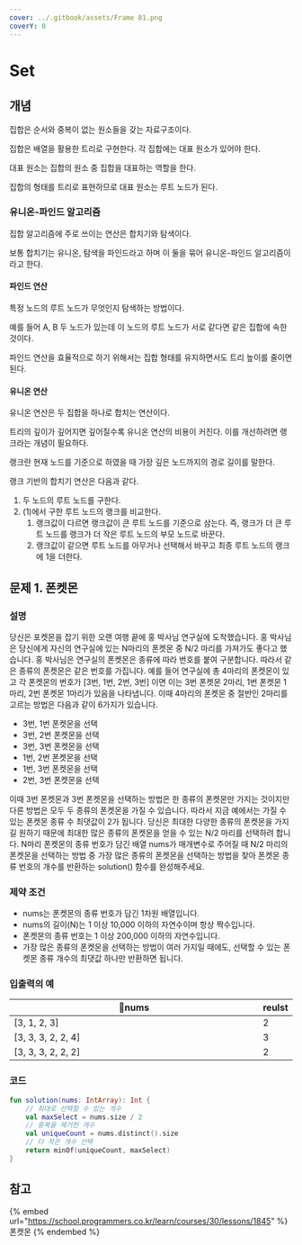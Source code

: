 ```yaml
---
cover: ../.gitbook/assets/Frame 81.png
coverY: 0
---
```


# Set

## 개념

집합은 순서와 중복이 없는 원소들을 갖는 자료구조이다.



집합은 배열을 활용한 트리로 구현한다. 각 집합에는 대표 원소가 있어야 한다.

대표 원소는 집합의 원소 중 집합을 대표하는 역할을 한다.&#x20;

집합의 형태를 트리로 표현하므로 대표 원소는 루트 노드가 된다.



### 유니온-파인드 알고리즘

집합 알고리즘에 주로 쓰이는 연산은 합치기와 탐색이다.

보통 합치기는 유니온, 탐색을 파인드라고 하며 이 둘을 묶어 유니온-파인드 알고리즘이라고 한다.



#### 파인드 연산

특정 노드의 루트 노드가 무엇인지 탐색하는 방법이다.

예를 들어 A, B 두 노드가 있는데 이 노드의 루트 노드가 서로 같다면 같은 집합에 속한 것이다.

파인드 연산을 효율적으로 하기 위해서는 집합 형태를 유지하면서도 트리 높이를 줄이면 된다.



#### 유니온 연산

유니온 연산은 두 집합을 하나로 합치는 연산이다.

트리의 깊이가 깊어지면 깊어질수록 유니온 연산의 비용이 커진다. 이를 개선하려면 랭크라는 개념이 필요하다.

랭크란 현재 노드를 기준으로 하였을 때 가장 깊은 노드까지의 경로 길이를 말한다.

랭크 기반의 합치기 연산은 다음과 같다.

1. 두 노드의 루트 노드를 구한다.
2. (1)에서 구한 루트 노드의 랭크를 비교한다.
   1. 랭크값이 다르면 랭크값이 큰 루트 노드를 기준으로 삼는다. 즉, 랭크가 더 큰 루트 노드를 랭크가 더 작은 루트 노드의 부모 노드로 바꾼다.
   2. 랭크값이 같으면 루트 노드를 아무거나 선택해서 바꾸고 최종 루트 노드의 랭크에 1을 더한다.



## 문제 1. 폰켓몬

### 설명

당신은 포켓몬을 잡기 위한 오랜 여행 끝에 홍 박사님 연구실에 도착했습니다. 홍 박사님은 당신에게 자신의 연구실에 있는 N마리의 폰켓몬 중 N/2 마리를 가져가도 좋다고 했습니다. 홍 박사님은 연구실의 폰켓몬은 종류에 따라 번호를 붙여 구분합니다. 따라서 같은 종류의 폰켓몬은 같은 번호를 가집니다. 예를 들어 연구실에 총 4마리의 폰켓몬이 있고 각 폰켓몬의 번호가 \[3번, 1번, 2번, 3번] 이면 이는 3번 폰켓몬 2마리, 1번 폰켓몬 1마리, 2번 폰켓몬 1마리가 있음을 나타냅니다. 이때 4마리의 폰켓몬 중 절반인 2마리를 고르는 방법은 다음과 같이 6가지가 있습니다.

* 3번, 1번 폰켓몬을 선택
* 3번, 2번 폰켓몬을 선택
* 3번, 3번 폰켓몬을 선택
* 1번, 2번 폰켓몬을 선택
* 1번, 3번 폰켓몬을 선택
* 2번, 3번 폰켓몬을 선택

이때 3번 폰켓몬과 3번 폰켓몬을 선택하는 방법은 한 종류의 폰켓몬만 가지는 것이지만 다른 방법은 모두 두 종류의 폰켓몬을 가질 수 있습니다. 따라서 지금 예에서는 가질 수 있는 폰켓몬 종류 수 최댓값이 2가 됩니다. 당신은 최대한 다양한 종류의 폰켓몬을 가지길 원하기 때문에 최대한 많은 종류의 폰켓몬을 얻을 수 있는 N/2 마리를 선택하려 합니다. N마리 폰켓몬의 종류 번호가 담긴 배열 nums가 매개변수로 주어질 때 N/2 마리의 폰켓몬을 선택하는 방법 중 가장 많은 종류의 폰켓몬을 선택하는 방법을 찾아 폰켓몬 종류 번호의 개수를 반환하는 solution() 함수를 완성해주세요.



### 제약 조건

* nums는 폰켓몬의 종류 번호가 담긴 1차원 배열입니다.
* nums의 길이(N)는 1 이상 10,000 이하의 자연수이며 항상 짝수입니다.
* 폰켓몬의 종류 번호는 1 이상 200,000 이하의 자연수입니다.
* 가장 많은 종류의 폰켓몬을 선택하는 방법이 여러 가지일 때에도, 선택할 수 있는 폰켓몬 종류 개수의 최댓값 하나만 반환하면 됩니다.



### 입출력의 예

<table><thead><tr><th width="454">nums</th><th>reulst</th></tr></thead><tbody><tr><td>[3, 1, 2, 3]</td><td>2</td></tr><tr><td>[3, 3, 3, 2, 2, 4]</td><td>3</td></tr><tr><td>[3, 3, 3, 2, 2, 2]</td><td>2</td></tr></tbody></table>

### 코드

```kotlin
fun solution(nums: IntArray): Int {
    // 최대로 선택할 수 있는 개수
    val maxSelect = nums.size / 2
    // 중복을 제거한 개수
    val uniqueCount = nums.distinct().size
    // 더 작은 개수 선택
    return minOf(uniqueCount, maxSelect)
}
```



## 참고

{% embed url="https://school.programmers.co.kr/learn/courses/30/lessons/1845" %}
폰켓몬
{% endembed %}

